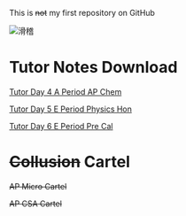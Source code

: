 
This is ~~not~~ my first repository on GitHub

![滑稽](https://img.moegirl.org.cn/common/7/71/%E6%BB%91%E7%A8%BD%E8%A1%A8%E6%83%85.jpg)

# Tutor Notes Download
[Tutor Day 4 A Period AP Chem](https://tuo-v.github.io/Tutor/Tutor%20Day%204%20A%20Period.html)

[Tutor Day 5 E Period Physics Hon](https://tuo-v.github.io/Tutor/Tutor%20Day%205%20E%20Period.html)

[Tutor Day 6 E Period Pre Cal](https://tuo-v.github.io/Tutor/Tutor%20Day%205%20E%20Period.html)

# ~~Collusion~~ Cartel
~~AP Micro Cartel~~

~~AP CSA Cartel~~
